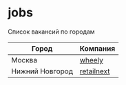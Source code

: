 # jobs
Список вакансий по городам

| Город  | Компания |
| ------------- | ------------- |
| Москва | [wheely](https://github.com/ember-community-russia/jobs/blob/master/wheely.md)  |
| Нижний Новгород | [retailnext](https://github.com/ember-community-russia/jobs/blob/master/retailnext.md)  |
